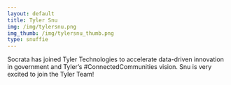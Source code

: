 ```yaml
---
layout: default
title: Tyler Snu
img: /img/tylersnu.png
img_thumb: /img/tylersnu_thumb.png
type: snuffie
---
```


Socrata has joined Tyler Technologies to accelerate data-driven innovation in government and Tyler’s #ConnectedCommunities vision. Snu is very excited to join the Tyler Team! 